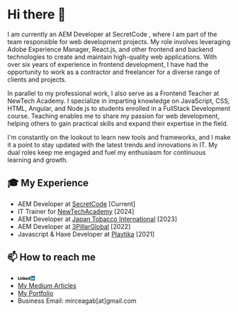# Hi there :wave:

I am currently an AEM Developer at SecretCode , where I am part of the team responsible for web development projects. My role involves leveraging Adobe Experience Manager, React.js, and other frontend and backend technologies to create and maintain high-quality web applications. With over six years of experience in frontend development, I have had the opportunity to work as a contractor and freelancer for a diverse range of clients and projects.

In parallel to my professional work, I also serve as a Frontend Teacher at NewTech Academy. I specialize in imparting knowledge on JavaScript, CSS, HTML, Angular, and Node.js to students enrolled in a FullStack Development course. Teaching enables me to share my passion for web development, helping others to gain practical skills and expand their expertise in the field.

I'm constantly on the lookout to learn new tools and frameworks, and I make it a point to stay updated with the latest trends and innovations in IT. My dual roles keep me engaged and fuel my enthusiasm for continuous learning and growth.

## :mortar_board: My Experience
- AEM Developer at [SecretCode](https://secretcode.ro) [Current]
- IT Trainer for [NewTechAcademy](https://www.newtech.ro/) [2024]
- AEM Developer at [Japan Tobacco International](https://www.jti.com/) [2023]
- AEM Developer at [3PillarGlobal](https://www.3pillarglobal.com/) [2022]
- Javascript & Haxe Developer at [Playtika](https://www.playtika.com/) [2021]

## :mailbox: How to reach me
<div>
  <ul>
    <li><a href="https://www.linkedin.com/in/mircea-dumitrescu-8581399a" target="_blank"><img src='./images/linkedin.svg' alt='LinkedIn' width="8%"></a>
</li>
     <li><a href="[https://medium.com/@mirceagab](https://medium.com/@mirceagab)" target="_blank">My Medium Articles</a>
</li>
    <li><a href="https://dumitrescumircea.ro" target="_blank">My Portfolio</a>
</li>
    <li>Business Email: mirceagab[at]gmail.com</li>
  </ul?
</div>
